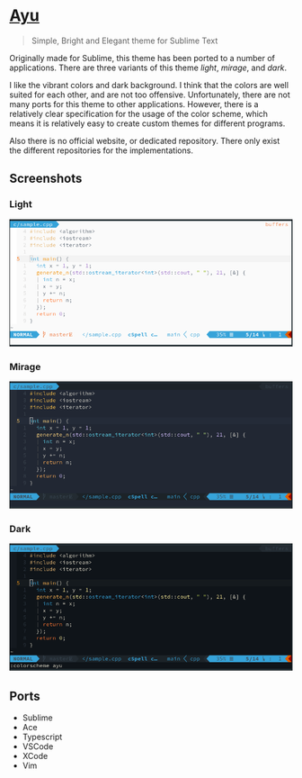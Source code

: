 # [Ayu](https://github.com/dempfi/ayu)

> Simple, Bright and Elegant theme for Sublime Text

Originally made for Sublime, this theme has been ported to a number of
applications. There are three variants of this theme _light_, _mirage_, and
_dark_.

I like the vibrant colors and dark background. I think that the colors are well
suited for each other, and are not too offensive. Unfortunately, there are not
many ports for this theme to other applications. However, there is a relatively
clear specification for the usage of the color scheme, which means it is
relatively easy to create custom themes for different programs.

Also there is no official website, or dedicated repository. There only exist the
different repositories for the implementations.

## Screenshots

### Light
![ayu-light](./ayu-light.png)

### Mirage 
![ayu-mirage](./ayu-mirage.png)

### Dark
![ayu-dark](./ayu-dark.png)

## Ports

* Sublime
* Ace
* Typescript
* VSCode
* XCode
* Vim
